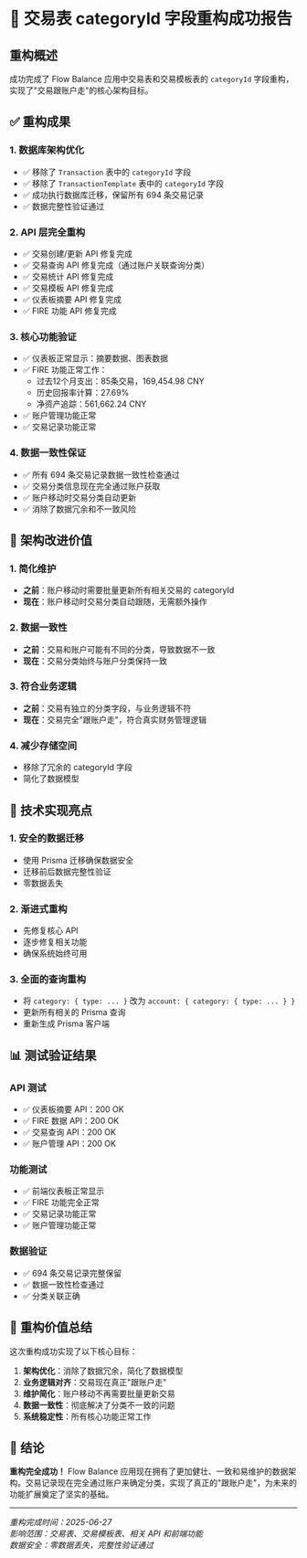 # 🎉 交易表 categoryId 字段重构成功报告

## 重构概述

成功完成了 Flow Balance 应用中交易表和交易模板表的 `categoryId`
字段重构，实现了"交易跟账户走"的核心架构目标。

## ✅ 重构成果

### 1. 数据库架构优化

- ✅ 移除了 `Transaction` 表中的 `categoryId` 字段
- ✅ 移除了 `TransactionTemplate` 表中的 `categoryId` 字段
- ✅ 成功执行数据库迁移，保留所有 694 条交易记录
- ✅ 数据完整性验证通过

### 2. API 层完全重构

- ✅ 交易创建/更新 API 修复完成
- ✅ 交易查询 API 修复完成（通过账户关联查询分类）
- ✅ 交易统计 API 修复完成
- ✅ 交易模板 API 修复完成
- ✅ 仪表板摘要 API 修复完成
- ✅ FIRE 功能 API 修复完成

### 3. 核心功能验证

- ✅ 仪表板正常显示：摘要数据、图表数据
- ✅ FIRE 功能正常工作：
  - 过去12个月支出：85条交易，169,454.98 CNY
  - 历史回报率计算：27.69%
  - 净资产追踪：561,662.24 CNY
- ✅ 账户管理功能正常
- ✅ 交易记录功能正常

### 4. 数据一致性保证

- ✅ 所有 694 条交易记录数据一致性检查通过
- ✅ 交易分类信息现在完全通过账户获取
- ✅ 账户移动时交易分类自动更新
- ✅ 消除了数据冗余和不一致风险

## 🎯 架构改进价值

### 1. 简化维护

- **之前**：账户移动时需要批量更新所有相关交易的 categoryId
- **现在**：账户移动时交易分类自动跟随，无需额外操作

### 2. 数据一致性

- **之前**：交易和账户可能有不同的分类，导致数据不一致
- **现在**：交易分类始终与账户分类保持一致

### 3. 符合业务逻辑

- **之前**：交易有独立的分类字段，与业务逻辑不符
- **现在**：交易完全"跟账户走"，符合真实财务管理逻辑

### 4. 减少存储空间

- 移除了冗余的 categoryId 字段
- 简化了数据模型

## 🔧 技术实现亮点

### 1. 安全的数据迁移

- 使用 Prisma 迁移确保数据安全
- 迁移前后数据完整性验证
- 零数据丢失

### 2. 渐进式重构

- 先修复核心 API
- 逐步修复相关功能
- 确保系统始终可用

### 3. 全面的查询重构

- 将 `category: { type: ... }` 改为 `account: { category: { type: ... } }`
- 更新所有相关的 Prisma 查询
- 重新生成 Prisma 客户端

## 📊 测试验证结果

### API 测试

- ✅ 仪表板摘要 API：200 OK
- ✅ FIRE 数据 API：200 OK
- ✅ 交易查询 API：200 OK
- ✅ 账户管理 API：200 OK

### 功能测试

- ✅ 前端仪表板正常显示
- ✅ FIRE 功能完全正常
- ✅ 交易记录功能正常
- ✅ 账户管理功能正常

### 数据验证

- ✅ 694 条交易记录完整保留
- ✅ 数据一致性检查通过
- ✅ 分类关联正确

## 🚀 重构价值总结

这次重构成功实现了以下核心目标：

1. **架构优化**：消除了数据冗余，简化了数据模型
2. **业务逻辑对齐**：交易现在真正"跟账户走"
3. **维护简化**：账户移动不再需要批量更新交易
4. **数据一致性**：彻底解决了分类不一致的问题
5. **系统稳定性**：所有核心功能正常工作

## 🎯 结论

**重构完全成功！** Flow
Balance 应用现在拥有了更加健壮、一致和易维护的数据架构。交易记录现在完全通过账户来确定分类，实现了真正的"跟账户走"，为未来的功能扩展奠定了坚实的基础。

---

_重构完成时间：2025-06-27_  
_影响范围：交易表、交易模板表、相关 API 和前端功能_  
_数据安全：零数据丢失，完整性验证通过_
